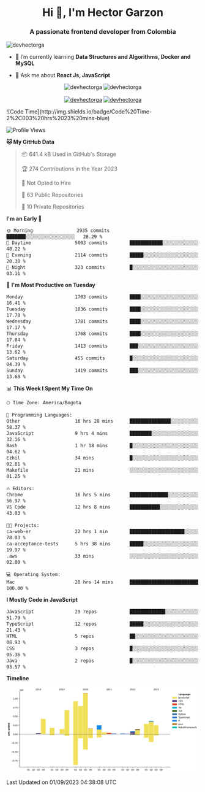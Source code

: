 <h1 align="center">Hi 👋, I'm Hector Garzon</h1>
<h3 align="center">A passionate frontend developer from Colombia</h3>

<p align="left"> <img src="https://komarev.com/ghpvc/?username=devhectorga" alt="devhectorga" /> </p>

- 🌱 I’m currently learning **Data Structures and Algorithms, Docker and MySQL**

- 💬 Ask me about **React Js, JavaScript**

<p align="center"> <img src="https://github-readme-stats.vercel.app/api?username=devhectorga&count_private=true&show_icons=true" alt="devhectorga" /> <img src="https://github-readme-stats.vercel.app/api/top-langs/?username=devhectorga&layout=compact" alt="devhectorga" /></p>

<p align="center">
<a href="https://twitter.com/devhectorga" target="blank"><img align="center" src="https://cdn.jsdelivr.net/npm/simple-icons@3.0.1/icons/twitter.svg" alt="devhectorga" height="20" width="20" /></a>
<a href="https://linkedin.com/in/devhectorga" target="blank"><img align="center" src="https://cdn.jsdelivr.net/npm/simple-icons@3.0.1/icons/linkedin.svg" alt="devhectorga" height="20" width="20" /></a>
</p>
<!--START_SECTION:waka-->
![Code Time](http://img.shields.io/badge/Code%20Time-2%2C003%20hrs%2023%20mins-blue)

![Profile Views](http://img.shields.io/badge/Profile%20Views-0-blue)

**🐱 My GitHub Data** 

> 📦 641.4 kB Used in GitHub's Storage 
 > 
> 🏆 274 Contributions in the Year 2023
 > 
> 🚫 Not Opted to Hire
 > 
> 📜 63 Public Repositories 
 > 
> 🔑 10 Private Repositories 
 > 
**I'm an Early 🐤** 

```text
🌞 Morning                2935 commits        ███████░░░░░░░░░░░░░░░░░░   28.29 % 
🌆 Daytime                5003 commits        ████████████░░░░░░░░░░░░░   48.22 % 
🌃 Evening                2114 commits        █████░░░░░░░░░░░░░░░░░░░░   20.38 % 
🌙 Night                  323 commits         █░░░░░░░░░░░░░░░░░░░░░░░░   03.11 % 
```
📅 **I'm Most Productive on Tuesday** 

```text
Monday                   1703 commits        ████░░░░░░░░░░░░░░░░░░░░░   16.41 % 
Tuesday                  1836 commits        ████░░░░░░░░░░░░░░░░░░░░░   17.70 % 
Wednesday                1781 commits        ████░░░░░░░░░░░░░░░░░░░░░   17.17 % 
Thursday                 1768 commits        ████░░░░░░░░░░░░░░░░░░░░░   17.04 % 
Friday                   1413 commits        ███░░░░░░░░░░░░░░░░░░░░░░   13.62 % 
Saturday                 455 commits         █░░░░░░░░░░░░░░░░░░░░░░░░   04.39 % 
Sunday                   1419 commits        ███░░░░░░░░░░░░░░░░░░░░░░   13.68 % 
```


📊 **This Week I Spent My Time On** 

```text
🕑︎ Time Zone: America/Bogota

💬 Programming Languages: 
Other                    16 hrs 28 mins      ███████████████░░░░░░░░░░   58.37 % 
JavaScript               9 hrs 4 mins        ████████░░░░░░░░░░░░░░░░░   32.16 % 
Bash                     1 hr 18 mins        █░░░░░░░░░░░░░░░░░░░░░░░░   04.62 % 
Ezhil                    34 mins             █░░░░░░░░░░░░░░░░░░░░░░░░   02.01 % 
Makefile                 21 mins             ░░░░░░░░░░░░░░░░░░░░░░░░░   01.25 % 

🔥 Editors: 
Chrome                   16 hrs 5 mins       ██████████████░░░░░░░░░░░   56.97 % 
VS Code                  12 hrs 8 mins       ███████████░░░░░░░░░░░░░░   43.03 % 

🐱‍💻 Projects: 
ca-web-er                22 hrs 1 min        ████████████████████░░░░░   78.03 % 
ca-acceptance-tests      5 hrs 38 mins       █████░░░░░░░░░░░░░░░░░░░░   19.97 % 
.aws                     33 mins             ░░░░░░░░░░░░░░░░░░░░░░░░░   02.00 % 

💻 Operating System: 
Mac                      28 hrs 14 mins      █████████████████████████   100.00 % 
```

**I Mostly Code in JavaScript** 

```text
JavaScript               29 repos            █████████████░░░░░░░░░░░░   51.79 % 
TypeScript               12 repos            █████░░░░░░░░░░░░░░░░░░░░   21.43 % 
HTML                     5 repos             ██░░░░░░░░░░░░░░░░░░░░░░░   08.93 % 
CSS                      3 repos             █░░░░░░░░░░░░░░░░░░░░░░░░   05.36 % 
Java                     2 repos             █░░░░░░░░░░░░░░░░░░░░░░░░   03.57 % 
```



**Timeline**

![Lines of Code chart](https://raw.githubusercontent.com/devHectorGa/devHectorGa/master/assets/bar_graph.png)


 Last Updated on 01/09/2023 04:38:08 UTC
<!--END_SECTION:waka-->
